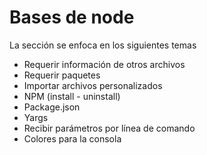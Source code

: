 # Bases de node
La sección se enfoca en los siguientes temas

* Requerir información de otros archivos
* Requerir paquetes
* Importar archivos personalizados
* NPM (install - uninstall)
* Package.json
* Yargs
* Recibir parámetros por línea de comando
* Colores para la consola

